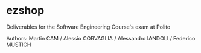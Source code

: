 # ezshop
Deliverables for the Software Engineering Course's exam at Polito

Authors: Martin CAM / Alessio CORVAGLIA / Alessandro IANDOLI / Federico MUSTICH
